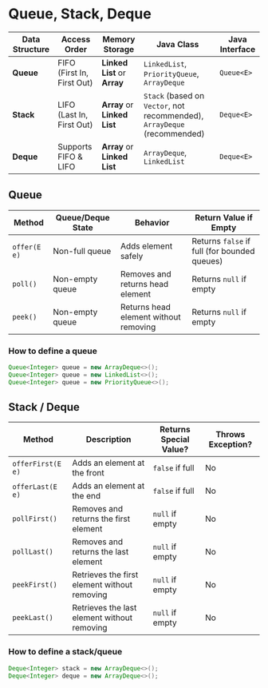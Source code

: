# Queue, Stack, Deque

| **Data Structure** | **Access Order** | **Memory Storage** | **Java Class** | **Java Interface** |
| --- | --- | --- | --- | --- |
| **Queue** | FIFO (First In, First Out) | **Linked List** or **Array** | `LinkedList`, `PriorityQueue`, `ArrayDeque` | `Queue<E>` |
| **Stack** | LIFO (Last In, First Out) | **Array** or **Linked List** | `Stack` (based on `Vector`, not recommended), `ArrayDeque` (recommended) | `Deque<E>` |
| **Deque** | Supports FIFO & LIFO | **Array** or **Linked List** | `ArrayDeque`, `LinkedList` | `Deque<E>` |

## Queue

| **Method** | **Queue/Deque State** | **Behavior** | **Return Value if Empty** |
| --- | --- | --- | --- |
| `offer(E e)` | Non-full queue | Adds element safely | Returns `false` if full (for bounded queues) |
| `poll()` | Non-empty queue | Removes and returns head element | Returns `null` if empty |
| `peek()` | Non-empty queue | Returns head element without removing | Returns `null` if empty |

### How to define a queue

```java
Queue<Integer> queue = new ArrayDeque<>();
Queue<Integer> queue = new LinkedList<>();
Queue<Integer> queue = new PriorityQueue<>();
```

## Stack / Deque

| **Method** | **Description** | **Returns Special Value?** | **Throws Exception?** |
| --- | --- | --- | --- |
| `offerFirst(E e)` | Adds an element at the front | `false` if full | No |
| `offerLast(E e)` | Adds an element at the end | `false` if full | No |
| `pollFirst()` | Removes and returns the first element | `null` if empty | No |
| `pollLast()` | Removes and returns the last element | `null` if empty | No |
| `peekFirst()` | Retrieves the first element without removing | `null` if empty | No |
| `peekLast()` | Retrieves the last element without removing | `null` if empty | No |

### How to define a stack/queue

```java
Deque<Integer> stack = new ArrayDeque<>();
Deque<Integer> deque = new ArrayDeque<>();
```
